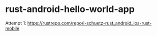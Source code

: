 # rust-android-hello-world-app

Attempt 1:
https://rustrepo.com/repo/i-schuetz-rust_android_ios-rust-mobile

